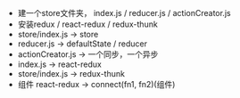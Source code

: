 - 建一个store文件夹， index.js / reducer.js / actionCreator.js
- 安装redux / react-redux / redux-thunk
- store/index.js  ->  store
- reducer.js  ->  defaultState / reducer
- actionCreator.js  ->  一个同步，一个异步
- index.js   ->   react-redux <Provider store={store}>
- store/index.js  ->  redux-thunk
- 组件  react-redux -> connect(fn1, fn2)(组件)    
